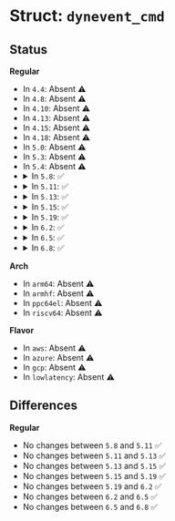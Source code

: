 # Struct: <code>dynevent_cmd</code>

## Status
<b>Regular</b>
<ul>
<li>
In <code>4.4</code>: Absent ⚠️
</li>
<li>
In <code>4.8</code>: Absent ⚠️
</li>
<li>
In <code>4.10</code>: Absent ⚠️
</li>
<li>
In <code>4.13</code>: Absent ⚠️
</li>
<li>
In <code>4.15</code>: Absent ⚠️
</li>
<li>
In <code>4.18</code>: Absent ⚠️
</li>
<li>
In <code>5.0</code>: Absent ⚠️
</li>
<li>
In <code>5.3</code>: Absent ⚠️
</li>
<li>
In <code>5.4</code>: Absent ⚠️
</li>
<li>
<details>
<summary>In <code>5.8</code>: ✅</summary>

```c
struct dynevent_cmd {
    struct seq_buf seq;
    const char *event_name;
    unsigned int n_fields;
    enum dynevent_type type;
    dynevent_create_fn_t run_command;
    void *private_data;
};
```
</details>
</li>
<li>
<details>
<summary>In <code>5.11</code>: ✅</summary>

```c
struct dynevent_cmd {
    struct seq_buf seq;
    const char *event_name;
    unsigned int n_fields;
    enum dynevent_type type;
    dynevent_create_fn_t run_command;
    void *private_data;
};
```
</details>
</li>
<li>
<details>
<summary>In <code>5.13</code>: ✅</summary>

```c
struct dynevent_cmd {
    struct seq_buf seq;
    const char *event_name;
    unsigned int n_fields;
    enum dynevent_type type;
    dynevent_create_fn_t run_command;
    void *private_data;
};
```
</details>
</li>
<li>
<details>
<summary>In <code>5.15</code>: ✅</summary>

```c
struct dynevent_cmd {
    struct seq_buf seq;
    const char *event_name;
    unsigned int n_fields;
    enum dynevent_type type;
    dynevent_create_fn_t run_command;
    void *private_data;
};
```
</details>
</li>
<li>
<details>
<summary>In <code>5.19</code>: ✅</summary>

```c
struct dynevent_cmd {
    struct seq_buf seq;
    const char *event_name;
    unsigned int n_fields;
    enum dynevent_type type;
    dynevent_create_fn_t run_command;
    void *private_data;
};
```
</details>
</li>
<li>
<details>
<summary>In <code>6.2</code>: ✅</summary>

```c
struct dynevent_cmd {
    struct seq_buf seq;
    const char *event_name;
    unsigned int n_fields;
    enum dynevent_type type;
    dynevent_create_fn_t run_command;
    void *private_data;
};
```
</details>
</li>
<li>
<details>
<summary>In <code>6.5</code>: ✅</summary>

```c
struct dynevent_cmd {
    struct seq_buf seq;
    const char *event_name;
    unsigned int n_fields;
    enum dynevent_type type;
    dynevent_create_fn_t run_command;
    void *private_data;
};
```
</details>
</li>
<li>
<details>
<summary>In <code>6.8</code>: ✅</summary>

```c
struct dynevent_cmd {
    struct seq_buf seq;
    const char *event_name;
    unsigned int n_fields;
    enum dynevent_type type;
    dynevent_create_fn_t run_command;
    void *private_data;
};
```
</details>
</li>
</ul>
<b>Arch</b>
<ul>
<li>
In <code>arm64</code>: Absent ⚠️
</li>
<li>
In <code>armhf</code>: Absent ⚠️
</li>
<li>
In <code>ppc64el</code>: Absent ⚠️
</li>
<li>
In <code>riscv64</code>: Absent ⚠️
</li>
</ul>
<b>Flavor</b>
<ul>
<li>
In <code>aws</code>: Absent ⚠️
</li>
<li>
In <code>azure</code>: Absent ⚠️
</li>
<li>
In <code>gcp</code>: Absent ⚠️
</li>
<li>
In <code>lowlatency</code>: Absent ⚠️
</li>
</ul>

## Differences
<b>Regular</b>
<ul>
<li>
No changes between <code>5.8</code> and <code>5.11</code> ✅
</li>
<li>
No changes between <code>5.11</code> and <code>5.13</code> ✅
</li>
<li>
No changes between <code>5.13</code> and <code>5.15</code> ✅
</li>
<li>
No changes between <code>5.15</code> and <code>5.19</code> ✅
</li>
<li>
No changes between <code>5.19</code> and <code>6.2</code> ✅
</li>
<li>
No changes between <code>6.2</code> and <code>6.5</code> ✅
</li>
<li>
No changes between <code>6.5</code> and <code>6.8</code> ✅
</li>
</ul>
